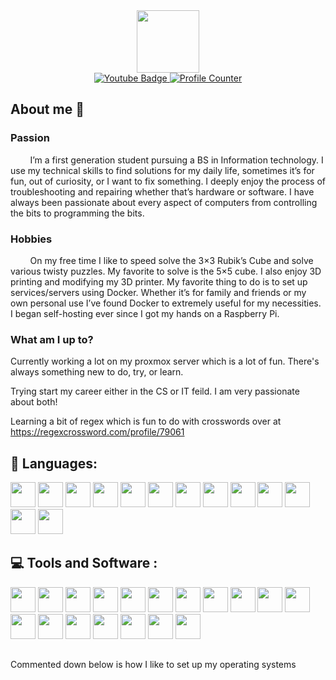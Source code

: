 <div id="header" align="center">
  <img src="https://media4.giphy.com/media/WFZvB7VIXBgiz3oDXE/giphy.gif" width="100"/>
</div>
<div id="badges" align="center">
  <a href="https://www.youtube.com/c/ImaginaryResources">
    <img src="https://img.shields.io/badge/YouTube-red?style=for-the-badge&logo=youtube&logoColor=white" alt="Youtube Badge"/>
  </a>
  <a href="">
    <img src="https://komarev.com/ghpvc/?username=ImaginaryResources&style=for-the-badge&color=blue" alt="Profile Counter"/>
  </a>
</div>

## About me 👋

### Passion
&nbsp;&nbsp;&nbsp;&nbsp;&nbsp;&nbsp;&nbsp;&nbsp;I’m a first generation student pursuing a BS in Information technology. I use my technical skills to find solutions for my daily life, sometimes it’s for fun, out of curiosity, or I want to fix something. I deeply enjoy the process of troubleshooting and repairing whether that’s hardware or software.  I have always been passionate about every aspect of computers from controlling the bits to programming the bits.

### Hobbies
&nbsp;&nbsp;&nbsp;&nbsp;&nbsp;&nbsp;&nbsp;&nbsp;On my free time I like to speed solve the 3×3 Rubik’s Cube and solve various twisty puzzles. My favorite to solve is the 5×5 cube. I also enjoy 3D printing and modifying my 3D printer. My favorite thing to do is to set up services/servers using Docker. Whether it’s for family and friends or my own personal use I’ve found Docker to extremely useful for my necessities. I began self-hosting ever since I got my hands on a Raspberry Pi.

### What am I up to?

Currently working a lot on my proxmox server which is a lot of fun. There's always something new to do, try, or learn.

Trying start my career either in the CS or IT feild. I am very passionate about both!

Learning a bit of regex which is fun to do with crosswords over at https://regexcrossword.com/profile/79061

## 💾 Languages:
<div>
	<img src="https://cdn.jsdelivr.net/gh/devicons/devicon/icons/java/java-original.svg" width="40" height="40"/>
  <img src="https://cdn.jsdelivr.net/gh/devicons/devicon/icons/processing/processing-original.svg" width="40" height="40"/>
	<img src="https://cdn.jsdelivr.net/gh/devicons/devicon/icons/python/python-original.svg" width="40" height="40"/>
  <img src="https://cdn.jsdelivr.net/gh/devicons/devicon/icons/cplusplus/cplusplus-plain.svg" width="40" height="40"/>
  <img src="https://cdn.jsdelivr.net/gh/devicons/devicon/icons/c/c-plain.svg" width="40" height="40"/>
  <img src="https://cdn.jsdelivr.net/gh/devicons/devicon/icons/typescript/typescript-original.svg" width="40" height="40"/>
  <img src="https://cdn.jsdelivr.net/gh/devicons/devicon/icons/javascript/javascript-original.svg" width="40" height="40"/>
  <img src="https://cdn.jsdelivr.net/gh/devicons/devicon/icons/html5/html5-original.svg" width="40" height="40"/>
	<img src="https://cdn.jsdelivr.net/gh/devicons/devicon/icons/css3/css3-original.svg" width="40" height="40"/>
	<img src="https://cdn.jsdelivr.net/gh/devicons/devicon/icons/nodejs/nodejs-original.svg" width="40" height="40"/>
  <img src="https://cdn.jsdelivr.net/gh/devicons/devicon/icons/mysql/mysql-original.svg" width="40" height="40"/>
  <img src="https://cdn.jsdelivr.net/gh/devicons/devicon/icons/markdown/markdown-original.svg" width="40" height="40"/>
	<img src="https://cdn.jsdelivr.net/gh/devicons/devicon/icons/latex/latex-original.svg" width="40" height="40"/>
</div>
                                                                                                                          
## 💻 Tools and Software :
<div>
	<img src="https://cdn.jsdelivr.net/gh/devicons/devicon/icons/docker/docker-plain.svg" width="40" height="40"/>
	<img src="https://cdn.jsdelivr.net/gh/devicons/devicon/icons/ubuntu/ubuntu-plain.svg" width="40" height="40"/>
  <img src="https://cdn.jsdelivr.net/gh/devicons/devicon/icons/debian/debian-original.svg" width="40" height="40"/>
  <img src="https://cdn.jsdelivr.net/gh/devicons/devicon/icons/linux/linux-original.svg" width="40" height="40"/>
  <img src="https://cdn.jsdelivr.net/gh/devicons/devicon/icons/grafana/grafana-original.svg" width="40" height="40"/>
  <img src="https://cdn.jsdelivr.net/gh/devicons/devicon/icons/arduino/arduino-original.svg" width="40" height="40"/>
	<img src="https://cdn.jsdelivr.net/gh/devicons/devicon/icons/raspberrypi/raspberrypi-original.svg" width="40" height="40"/>
  <img src="https://cdn.jsdelivr.net/gh/devicons/devicon/icons/windows8/windows8-original.svg" width="40" height="40"/>
  <img src="https://cdn.jsdelivr.net/gh/devicons/devicon/icons/vscode/vscode-original.svg" width="40" height="40"/>
	<img src="https://cdn.jsdelivr.net/gh/devicons/devicon/icons/visualstudio/visualstudio-plain.svg" width="40" height="40"/>
	<img src="https://cdn.jsdelivr.net/gh/devicons/devicon/icons/slack/slack-original.svg" width="40" height="40"/>
  <img src="https://cdn.jsdelivr.net/gh/devicons/devicon/icons/gimp/gimp-original.svg" width="40" height="40"/>
	<img src="https://cdn.jsdelivr.net/gh/devicons/devicon/icons/inkscape/inkscape-original.svg" width="40" height="40"/>
  <img src="https://cdn.jsdelivr.net/gh/devicons/devicon/icons/filezilla/filezilla-plain.svg" width="40" height="40"/>
  <img src="https://cdn.jsdelivr.net/gh/devicons/devicon/icons/putty/putty-original.svg" width="40" height="40"/>
	<img src="https://cdn.jsdelivr.net/gh/devicons/devicon/icons/ssh/ssh-original.svg" width="40" height="40"/>
  <img src="https://cdn.jsdelivr.net/gh/devicons/devicon/icons/nginx/nginx-original.svg" width="40" height="40"/>
  <img src="https://cdn.jsdelivr.net/gh/devicons/devicon/icons/vim/vim-original.svg" width="40" height="40"/>

</div>

##

Commented down below is how I like to set up my operating systems

<!--
### OS Setups
#### Linux
- Distro: Ubuntu
- Desktop: GNOME  
- Applications: [Skeuos Blue Dark](https://github.com/daniruiz/skeuos-gtk)
- Cursor: [McMojave](https://github.com/vinceliuice/McMojave-cursors)
- Icons: [Flat Remix Blue Dark](https://github.com/daniruiz/Flat-Remix)
- Grub: [Tela](https://github.com/vinceliuice/grub2-themes)

#### Windows 10 (I like to make it look like gnome)
- [Search Defelctor](https://github.com/spikespaz/search-deflector)
- [Windows Terminal](https://www.microsoft.com/en-US/p/windows-terminal/9n0dx20hk701)
- [Ear Trumpet](https://eartrumpet.app/)
- Settings -> Start -> Show app list in Start Menu (off)
- Hide desktop icons

Resources for this page
- https://github.com/antonkomarev/github-profile-views-counter
- https://github.com/badges/shields
- https://github.com/devicons/devicon/
-->
